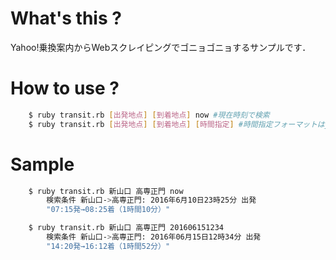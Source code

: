 # What's this ?
Yahoo!乗換案内からWebスクレイピングでゴニョゴニョするサンプルです．

# How to use ?
```sh
	$ ruby transit.rb [出発地点] [到着地点] now #現在時刻で検索
	$ ruby transit.rb [出発地点] [到着地点] [時間指定] #時間指定フォーマットはyyyymmddhhmm
```
# Sample
```sh
	$ ruby transit.rb 新山口 高専正門 now
		検索条件 新山口->高専正門: 2016年6月10日23時25分 出発
		"07:15発→08:25着（1時間10分）"

	$ ruby transit.rb 新山口 高専正門 201606151234	
		検索条件 新山口->高専正門: 2016年06月15日12時34分 出発
		"14:20発→16:12着（1時間52分）"
```